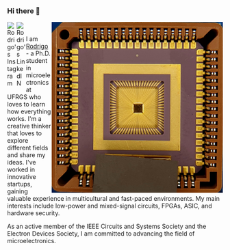 ### Hi there 👋

<a href="https://www.instagram.com/rodrigowue/">
  <img align="left" alt="Rodrigo's Instagram" width="22px" src="https://raw.githubusercontent.com/hussainweb/hussainweb/main/icons/instagram.png" />
</a>
<a href="https://www.linkedin.com/in/rodrigowue/">
  <img align="left" alt="Rodrigo's LinkedIN" width="22px" src="https://raw.githubusercontent.com/peterthehan/peterthehan/master/assets/linkedin.svg" />
</a>

  <img align="right" alt="GIF" src="asic.jpg?raw=true" width="400" height="400" />
  
<br />


I am [Rodrigo](https://inf.ufrgs.br/~rnwuerdig/) - a Ph.D. student in microelectronics at UFRGS who loves to learn how everything works. I'm a creative thinker that loves to explore different fields and share my ideas. I've worked in innovative startups, gaining valuable experience in multicultural and fast-paced environments. My main interests include low-power and mixed-signal circuits, FPGAs, ASIC, and hardware security. 

As an active member of the IEEE Circuits and Systems Society and the Electron Devices Society, I am committed to advancing the field of microelectronics.

<!--
**rodrigowue/rodrigowue** is a ✨ _special_ ✨ repository because its `README.md` (this file) appears on your GitHub profile.

Here are some ideas to get you started:

- 🔭 I’m currently working on ...
- 🌱 I’m currently learning ...
- 👯 I’m looking to collaborate on ...
- 🤔 I’m looking for help with ...
- 💬 Ask me about ...
- 📫 How to reach me: ...
- 😄 Pronouns: ...
- ⚡ Fun fact: ...
-->
